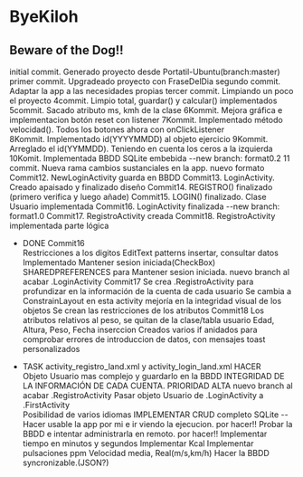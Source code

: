 # ByeKiloh
Beware of the Dog!!
--
initial commit. Generado proyecto desde Portatil-Ubuntu(branch:master)
primer commit. Upgradeado proyecto con FraseDelDia
segundo commit.  Adaptar la app a las necesidades propias
tercer commit. Limpiando un poco el proyecto
4commit. Limpio total, guardar() y calcular() implementados
5commit. Sacado atributo ms, kmh de la clase
6Kommit. Mejora gráfica e implementacion botón reset con listener
7Kommit. Implementado método velocidad(). Todos los botones ahora con onClickListener       
8Kommit. Implementado id(YYYYMMDD) al objeto ejercicio
9Kommit. Arreglado el id(YYMMDD). Teniendo en cuenta los ceros a la izquierda
10Komit. Implementada BBDD SQLite embebida
--new branch: format0.2
11 commit. Nueva rama cambios sustanciales en la app. nuevo formato
Commit12. NewLoginActivity guarda en BBDD
Commit13. LoginActivity. Creado apaisado y finalizado diseño
Commit14. REGISTRO() finalizado (primero verifica y luego añade) 
Commit15. LOGIN() finalizado. Clase Usuario implementada
Commit16. LoginActivity finalizada 
--new branch: format1.0
Commit17. RegistroActivity creada
Commit18. RegistroActivity implementada parte lógica

-   DONE
Commit16    
Restricciones a los digitos EditText patterns insertar, consultar datos
Implementado Mantener sesion iniciada(CheckBox)
SHAREDPREFERENCES para Mantener sesion iniciada.
nuevo branch al acabar .LoginActivity
Commit17
Se crea .RegistroActivity para profundizar en la información de la cuenta de cada usuario
Se cambia a ConstrainLayout en esta activity mejoría en la integridad visual de los objetos
Se crean las restricciones de los atributos 
Commit18
Los atributos relativos al peso, se quitan de la clase/tabla usuario Edad, Altura, Peso, Fecha inserccion
Creados varios if anidados para comprobar errores de introduccion de datos, con mensajes toast personalizados

-   TASK
    activity_registro_land.xml y activity_login_land.xml  HACER    
    Objeto Usuario mas complejo y guardarlo en la BBDD
    INTEGRIDAD DE LA INFORMACIÓN DE CADA CUENTA. PRIORIDAD ALTA
    nuevo branch al acabar .RegistroActivity
    Pasar objeto Usuario de .LoginActivity a .FirstActivity   
    Posibilidad de varios idiomas 
    IMPLEMENTAR CRUD completo SQLite
--
    Hacer usable la app por mi e ir viendo la ejecucion. por hacer!!
    Probar la BBDD e intentar administrarla en remoto. por hacer!!
    Implementar tiempo en minutos y segundos
    Implementar Kcal
    Implementar pulsaciones ppm
    Velocidad media, Real(m/s,km/h) 
    Hacer la BBDD syncronizable.(JSON?)       